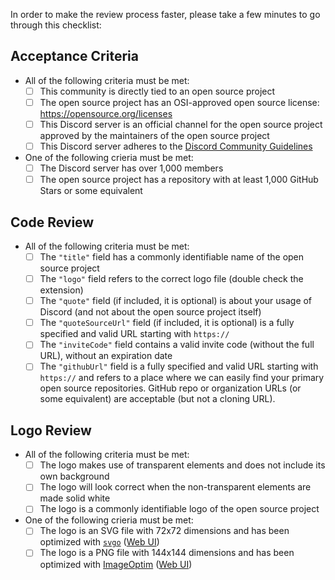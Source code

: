 In order to make the review process faster, please take a few minutes to go through this checklist:

## Acceptance Criteria

- All of the following criteria must be met:
  - [ ] This community is directly tied to an open source project
  - [ ] The open source project has an OSI-approved open source license: https://opensource.org/licenses
  - [ ] This Discord server is an official channel for the open source project approved by the maintainers of the open source project
  - [ ] This Discord server adheres to the [Discord Community Guidelines](https://discord.com/guidelines)
- One of the following crieria must be met:
  - [ ] The Discord server has over 1,000 members
  - [ ] The open source project has a repository with at least 1,000 GitHub Stars or some equivalent

## Code Review

- All of the following criteria must be met:
  - [ ] The `"title"` field has a commonly identifiable name of the open source project 
  - [ ] The `"logo"` field refers to the correct logo file (double check the extension)
  - [ ] The `"quote"` field (if included, it is optional) is about your usage of Discord (and not about the open source project itself)
  - [ ] The `"quoteSourceUrl"` field (if included, it is optional) is a fully specified and valid URL starting with `https://`
  - [ ] The `"inviteCode"` field contains a valid invite code (without the full URL), without an expiration date
  - [ ] The `"githubUrl"` field is a fully specified and valid URL starting with `https://` and refers to a place where we can easily find your primary open source repositories. GitHub repo or organization URLs (or some equivalent) are acceptable (but not a cloning URL).

## Logo Review

- All of the following criteria must be met:
  - [ ] The logo makes use of transparent elements and does not include its own background
  - [ ] The logo will look correct when the non-transparent elements are made solid white
  - [ ] The logo is a commonly identifiable logo of the open source project
- One of the following crieria must be met:
  - [ ] The logo is an SVG file with 72x72 dimensions and has been optimized with [`svgo`](https://www.npmjs.com/package/svgo) ([Web UI](https://jakearchibald.github.io/svgomg/))
  - [ ] The logo is a PNG file with 144x144 dimensions and has been optimized with [ImageOptim](https://imageoptim.com/) ([Web UI](https://imageoptim.com/online))
